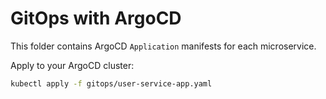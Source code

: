 # GitOps with ArgoCD

This folder contains ArgoCD `Application` manifests for each microservice.

Apply to your ArgoCD cluster:

```bash
kubectl apply -f gitops/user-service-app.yaml
```
